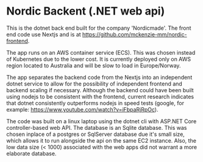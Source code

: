 # Nordic Backent (.NET web api)
This is the dotnet back end built for the company 'Nordicmade'. The front end code use Nextjs and is at https://github.com/mckenzie-mm/nordic-frontend. 

The app runs on an AWS container service (ECS). This was chosen instead of Kubernetes due to the lower cost. It is currently deployed only on AWS region located to Australia and will be slow to load in Europe/Norway. 

The app separates the backend code from the Nextjs into an independent dotnet service to allow for the possibility of independent frontend and backend scaling if necessary. Although the backend could have been built using nodejs to be consistent with the frontend, current research indicates that dotnet consistently outperforms nodejs in speed tests (google, for example: https://www.youtube.com/watch?v=iFbpaRjRpOc).

The code was built on a linux laptop using the dotnet cli with ASP.NET Core controller-based web API. The database is an Sqlite database. This was chosen inplace of a postgres or SqlServer database due it's small size, which allows it to run alongside the api on the same EC2 instance. Also, the low data size (< 1000) associated with the web apps did not warrant a more elaborate database.
